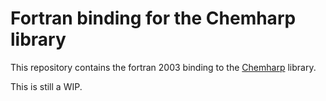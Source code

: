 # Fortran binding for the Chemharp library

This repository contains the fortran 2003 binding to the [Chemharp](https://github.com/Luthaf/Chemharp) library.

This is still a WIP.
